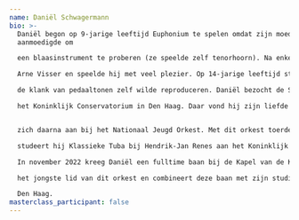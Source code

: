 ```yaml
---
name: Daniël Schwagermann
bio: >-
  Daniël begon op 9-jarige leeftijd Euphonium te spelen omdat zijn moeder hem
  aanmoedigde om

  een blaasinstrument te proberen (ze speelde zelf tenorhoorn). Na enkele jaren werd hij leerling van

  Arne Visser en speelde hij met veel plezier. Op 14-jarige leeftijd stapte hij over op tuba omdat hij

  de klank van pedaaltonen zelf wilde reproduceren. Daniël bezocht de School voor Jong Talent ven

  het Koninklijk Conservatorium in Den Haag. Daar vond hij zijn liefde voor het instrument en sloot


  zich daarna aan bij het Nationaal Jeugd Orkest. Met dit orkest toerde hij door Europa. Sinds 2020

  studeert hij Klassieke Tuba bij Hendrik-Jan Renes aan het Koninklijk Conservatorium in Den Haag.

  In november 2022 kreeg Daniël een fulltime baan bij de Kapel van de Koninklijke Landmacht. Hij is

  het jongste lid van dit orkest en combineert deze baan met zijn studie aan het conservatorium in

  Den Haag.
masterclass_participant: false
---
```

